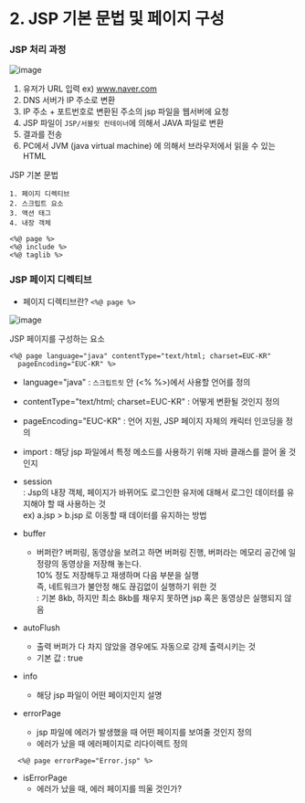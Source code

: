 # 2. JSP 기본 문법 및 페이지 구성

### JSP 처리 과정
![image](https://user-images.githubusercontent.com/63600953/205441055-290d8a20-d70f-41f5-a064-e1ebac0e1d6b.png)

1. 유저가 URL 입력 ex) www.naver.com
2. DNS 서버가 IP 주소로 변환
3. IP 주소 + 포트번호로 변환된 주소의 jsp 파일을 웹서버에 요청
4. JSP 파일이 `JSP/서블릿 컨테이너`에 의해서 JAVA 파일로 변환
5. 결과를 전송
6. PC에서 JVM (java virtual machine) 에 의해서 브라우저에서 읽을 수 있는 HTML


JSP 기본 문법
```
1. 페이지 디렉티브
2. 스크립트 요소
3. 액션 태그
4. 내장 객체
```


```
<%@ page %>
<%@ include %>
<%@ taglib %>
```

### JSP 페이지 디렉티브


* 페이지 디렉티브란? `<%@ page %>` 

![image](https://user-images.githubusercontent.com/63600953/205441300-23b23536-4620-4fa5-8e1e-3d3ff0c61b1b.png)

JSP 페이지를 구성하는 요소
```
<%@ page language="java" contentType="text/html; charset=EUC-KR"
  pageEncoding="EUC-KR" %>
```

  * language="java" : `스크립트릿` 안 (<% %>)에서 사용할 언어를 정의


  * contentType="text/html; charset=EUC-KR" : 어떻게 변환될 것인지 정의


  * pageEncoding="EUC-KR" : 언어 지원, JSP 페이지 자체의 캐릭터 인코딩을 정의


  * import : 해당 jsp 파일에서 특정 메소드를 사용하기 위해 자바 클래스를 끌어 올 것인지  


  * session <br/>
    : Jsp의 내장 객체, 페이지가 바뀌어도 로그인한 유저에 대해서 로그인 데이터를 유지해야 할 때 사용하는 것 <br/>
  ex) a.jsp > b.jsp 로 이동할 때 데이터를 유지하는 방법
    

  * buffer <br/>
    * 버퍼란? 버퍼링, 동영상을 보려고 하면 버퍼링 진행, 버퍼라는 메모리 공간에 일정량의 동영상을 저장해 놓는다. <br/>
    10% 정도 저장해두고 재생하며 다음 부분을 실행 <br/>
      즉, 네트워크가 불안정 해도 끊김없이 실행하기 위한 것 <br/>
    : 기본 8kb, 하지만 최소 8kb를 채우지 못하면 jsp 혹은 동영상은 실행되지 않음

      
  * autoFlush <br/>
    * 출력 버퍼가 다 차지 않았을 경우에도 자동으로 강제 출력시키는 것
    * 기본 값 : true

  
  * info <br/>
    * 해당 jsp 파일이 어떤 페이지인지 설명
  

  * errorPage <br/>
    * jsp 파일에 에러가 발생했을 때 어떤 페이지를 보여줄 것인지 정의
    * 에러가 났을 때 에러페이지로 리다이렉트 정의
  
  ```
    <%@ page errorPage="Error.jsp" %>
  ```  

  * isErrorPage <br/>
    * 에러가 났을 때, 에러 페이지를 띄울 것인가?
  
